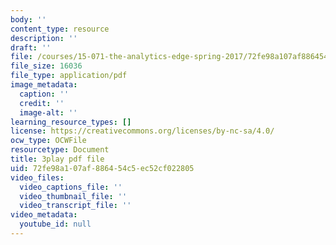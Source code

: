 ```yaml
---
body: ''
content_type: resource
description: ''
draft: ''
file: /courses/15-071-the-analytics-edge-spring-2017/72fe98a107af886454c5ec52cf022805_6Rl8scykyEQ.pdf
file_size: 16036
file_type: application/pdf
image_metadata:
  caption: ''
  credit: ''
  image-alt: ''
learning_resource_types: []
license: https://creativecommons.org/licenses/by-nc-sa/4.0/
ocw_type: OCWFile
resourcetype: Document
title: 3play pdf file
uid: 72fe98a1-07af-8864-54c5-ec52cf022805
video_files:
  video_captions_file: ''
  video_thumbnail_file: ''
  video_transcript_file: ''
video_metadata:
  youtube_id: null
---
```

